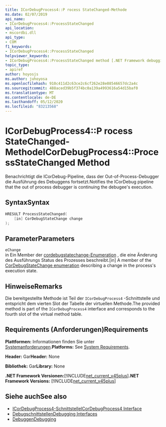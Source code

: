 ```yaml
---
title: ICorDebugProcess4::P rocess StateChanged-Methode
ms.date: 02/07/2019
api_name:
- ICorDebugProcess4::ProcessStateChanged
api_location:
- mscordbi.dll
api_type:
- COM
f1_keywords:
- ICorDebugProcess4::ProcessStateChanged
helpviewer_keywords:
- ICorDebugProcess4::ProcessStateChanged method [.NET Framework debugging]
topic_type:
- apiref
author: hoyosjs
ms.author: juhoyosa
ms.openlocfilehash: 910c411d2c63ce2c6cf262e28e08546657dc2a4c
ms.sourcegitcommit: 488aced39b5f374bc0a139a4993616a54d15baf0
ms.translationtype: MT
ms.contentlocale: de-DE
ms.lasthandoff: 05/12/2020
ms.locfileid: "83213568"
---
```

# <a name="icordebugprocess4processstatechanged-method"></a><span data-ttu-id="c608c-102">ICorDebugProcess4::P rocess StateChanged-Methode</span><span class="sxs-lookup"><span data-stu-id="c608c-102">ICorDebugProcess4::ProcessStateChanged Method</span></span>

<span data-ttu-id="c608c-103">Benachrichtigt die ICorDebug-Pipeline, dass der Out-of-Process-Debugger die Ausführung des Debuggens fortsetzt.</span><span class="sxs-lookup"><span data-stu-id="c608c-103">Notifies the ICorDebug pipeline that the out of process debugger is continuing the debugee's execution.</span></span>

## <a name="syntax"></a><span data-ttu-id="c608c-104">Syntax</span><span class="sxs-lookup"><span data-stu-id="c608c-104">Syntax</span></span>

```cpp
HRESULT ProcessStateChanged(
    [in] CorDebugStateChange change
);
```

## <a name="parameters"></a><span data-ttu-id="c608c-105">Parameter</span><span class="sxs-lookup"><span data-stu-id="c608c-105">Parameters</span></span>

 `eChange`\
<span data-ttu-id="c608c-106">in Ein Member der [cordebugstatechange-Enumeration](cordebugstatechange-enumeration.md) , die eine Änderung des Ausführungs Status des Prozesses beschreibt.</span><span class="sxs-lookup"><span data-stu-id="c608c-106">[in] A member of the [CorDebugStateChange enumeration](cordebugstatechange-enumeration.md) describing a change in the process's execution state.</span></span>

## <a name="remarks"></a><span data-ttu-id="c608c-107">Hinweise</span><span class="sxs-lookup"><span data-stu-id="c608c-107">Remarks</span></span>

<span data-ttu-id="c608c-108">Die bereitgestellte Methode ist Teil der `ICorDebugProcess4` -Schnittstelle und entspricht dem vierten Slot der Tabelle der virtuellen Methode.</span><span class="sxs-lookup"><span data-stu-id="c608c-108">The provided method is part of the `ICorDebugProcess4` interface and corresponds to the fourth slot of the virtual method table.</span></span>

## <a name="requirements"></a><span data-ttu-id="c608c-109">Requirements (Anforderungen)</span><span class="sxs-lookup"><span data-stu-id="c608c-109">Requirements</span></span>

 <span data-ttu-id="c608c-110">**Plattformen:** Informationen finden Sie unter [Systemanforderungen](../../get-started/system-requirements.md).</span><span class="sxs-lookup"><span data-stu-id="c608c-110">**Platforms:** See [System Requirements](../../get-started/system-requirements.md).</span></span>

 <span data-ttu-id="c608c-111">**Header:** Gar</span><span class="sxs-lookup"><span data-stu-id="c608c-111">**Header:** None</span></span>

 <span data-ttu-id="c608c-112">**Bibliothek:** Gar</span><span class="sxs-lookup"><span data-stu-id="c608c-112">**Library:** None</span></span>

 <span data-ttu-id="c608c-113">**.NET Framework Versionen:**[!INCLUDE[net_current_v45plus](../../../../includes/net-current-v20plus-md.md)]</span><span class="sxs-lookup"><span data-stu-id="c608c-113">**.NET Framework Versions:** [!INCLUDE[net_current_v45plus](../../../../includes/net-current-v20plus-md.md)]</span></span>

## <a name="see-also"></a><span data-ttu-id="c608c-114">Siehe auch</span><span class="sxs-lookup"><span data-stu-id="c608c-114">See also</span></span>

- [<span data-ttu-id="c608c-115">ICorDebugProcess4-Schnittstelle</span><span class="sxs-lookup"><span data-stu-id="c608c-115">ICorDebugProcess4 Interface</span></span>](icordebugprocess4-interface.md)
- [<span data-ttu-id="c608c-116">Debugschnittstellen</span><span class="sxs-lookup"><span data-stu-id="c608c-116">Debugging Interfaces</span></span>](debugging-interfaces.md)
- [<span data-ttu-id="c608c-117">Debuggen</span><span class="sxs-lookup"><span data-stu-id="c608c-117">Debugging</span></span>](index.md)
